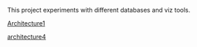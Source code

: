 This project experiments with different databases and viz tools.

[Architecture1](architecture1/README.md)

[architecture4](architecture4/README.md)